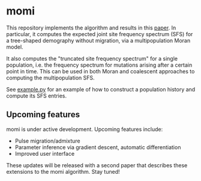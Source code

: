 # momi

This repository implements the algorithm and results in this [paper](http://arxiv.org/abs/1503.01133).
In particular, it computes the expected joint site frequency spectrum (SFS) for a tree-shaped demography without migration,
via a multipopulation Moran model.

It also computes the "truncated site frequency spectrum" for a single population, i.e. the frequency
spectrum for mutations arising after a certain point in time. This can be used in both Moran and coalescent
approaches to computing the multipopulation SFS.

See [example.py](example.py) for an example of how to construct a population history and compute its SFS entries.

## Upcoming features

momi is under active development. Upcoming features include:
* Pulse migration/admixture
* Parameter inference via gradient descent, automatic differentiation
* Improved user interface

These updates will be released with a second paper that describes these extensions to the
momi algorithm. Stay tuned!